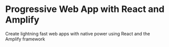 # Progressive Web App with React and Amplify
Create lightning fast web apps with native power using React and the Amplify framework
